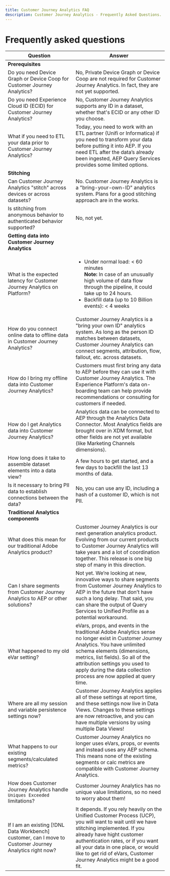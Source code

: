 ```yaml
---
title: Customer Journey Analytics FAQ
description: Customer Journey Analytics - Frequently Asked Questions.
---
```


# Frequently asked questions

|Question|Answer|
|---|---|
|**Prerequisites**||
|Do you need Device Graph or Device Coop for Customer Journey Analytics?|No, Private Device Graph or Device Coop are not required for Customer Journey Analytics. In fact, they are not yet supported.|
|Do you need Experience Cloud ID (ECID) for Customer Journey Analytics?|No, Customer Journey Analytics supports any ID in a dataset, whether that's ECID or any other ID you choose.|
|What if you need to ETL your data prior to Customer Journey Analytics?|Today, you need to work with an ETL partner (Unifi or Informatica) if you need to transform your data before putting it into AEP. If you need ETL after the data’s already been ingested, AEP Query Services provides some limited options.|
|**Stitching**||
|Can Customer Journey Analytics "stitch" across devices or across datasets?|No. Customer Journey Analytics is a "bring-your-own-ID" analytics system. Plans for a good stitching approach are in the works.|
|Is stitching from anonymous behavior to authenticated behavior supported?|No, not yet.|
|**Getting data into Customer Journey Analytics**||
|What is the expected latency for Customer Journey Analytics on Platform?|<ul><li>Under normal load: < 60 minutes<br>**Note:** In case of an unusually high volume of data flow through the pipeline, it could take up to 24 hours.</li><li>Backfill data (up to 10 Billion events): < 4 weeks</li></ul>|
|How do you connect online data to offline data in Customer Journey Analytics?|Customer Journey Analytics is a "bring your own ID" analytics system. As long as the person ID matches between datasets, Customer Journey Analytics can connect segments, attribution, flow, fallout, etc. across datasets.|
|How do I bring my offline data into Customer Journey Analytics?|Customers must first bring any data to AEP before they can use it with Customer Journey Analytics. The Experience Platform's data on-boarding team can help provide recommendations or consulting for customers if needed.|
|How do I get Analytics data into Customer Journey Analytics?|Analytics data can be connected to AEP through the Analytics Data Connector. Most Analytics fields are brought over in XDM format, but other fields are not yet available (like Marketing Channels dimensions).|
|How long does it take to assemble dataset elements into a data view?| A few hours to get started, and a few days to backfill the last 13 months of data.|
|Is it necessary to bring PII data to establish connections between the data?|No, you can use any ID, including a hash of a customer ID, which is not PII.|
|**Traditional Analytics components**||
|What does this mean for our traditional Adobe Analytics product?|Customer Journey Analytics is our next generation analytics product. Evolving from our current products to Customer Journey Analytics will take years and a lot of coordination together. This release is one big step of many in this direction.|
|Can I share segments from Customer Journey Analytics to AEP or other solutions?|Not yet. We’re looking at new, innovative ways to share segments from Customer Journey Analytics to AEP in the future that don’t have such a long delay. That said, you can share the output of Query Services to Unified Profile as a potential workaround.|
|What happened to my old eVar setting?|eVars, props, and events in the traditional Adobe Analytics sense no longer exist in Customer Journey Analytics. You have unlimited schema elements (dimensions, metrics, list fields). So all of the attribution settings you used to apply during the data collection process are now applied at query time.|
|Where are all my session and variable persistence settings now?|Customer Journey Analytics applies all of these settings at report time, and these settings now live in Data Views. Changes to these settings are now retroactive, and you can have multiple versions by using multiple Data Views!|
|What happens to our existing segments/calculated metrics?|Customer Journey Analytics no longer uses eVars, props, or events and instead uses any AEP schema. This means none of the existing segments or calc metrics are compatible with Customer Journey Analytics.|
|How does Customer Journey Analytics handle `Uniques Exceeded` limitations?|Customer Journey Analytics has no unique value limitations, so no need to worry about them!|
|If I am an existing [!DNL Data Workbench] customer, can I move to Customer Journey Analytics right now?|It depends. If you rely heavily on the Unified Customer Process (UCP), you will want to wait until we have stitching implemented. If you already have hight customer authentication rates, or if you want all your data in one place, or would like to get rid of eVars, Customer Journey Analytics might be a good fit.|
 